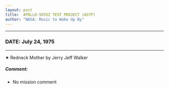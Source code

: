 ```yaml
---
layout: post
title:  APOLLO-SOYUZ TEST PROJECT (ASTP)
author: "NASA: Music to Wake Up By"
---
```


----
### DATE: July 24, 1975
----
✷ Redneck Mother by Jerry Jeff Walker

##### Comment:
* No mission comment
